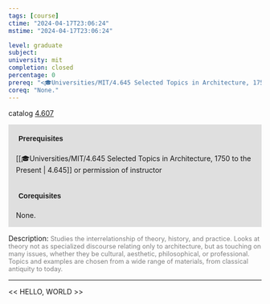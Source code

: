 ```yaml
---
tags: [course]
ctime: "2024-04-17T23:06:24"
mstime: "2024-04-17T23:06:24"

level: graduate
subject: 
university: mit
completion: closed
percentage: 0
prereq: "<🎓Universities/MIT/4.645 Selected Topics in Architecture, 1750 to the Present> or permission of instructor"
coreq: "None."
---
```


catalog [4.607](http://student.mit.edu/catalog/m4f.html#4.607)

<span style="display: block; padding: 15px; background-color: rgb(100, 100, 100, 0.2);"><font id="m_prereq3177_0" style="display: block; font-family: Arial, sans-serif; font-weight: bold; padding: 5px">Prerequisites</font><br><span id="prereq3177_0">[[🎓Universities/MIT/4.645 Selected Topics in Architecture, 1750 to the Present | 4.645]] or permission of instructor</span></span>
<span style="display: block; padding: 15px; background-color: rgb(100, 100, 100, 0.2);"><font id="m_coreq3177_0" style="display: block; font-family: Arial, sans-serif; font-weight: bold; padding: 5px">Corequisites</font><br><span id="coreq3177_0">None.</span></span>

<font style="">Description:</font>
<font style="color: grey; font-size: 0.8rem;">Studies the interrelationship of theory, history, and practice. Looks at theory not as specialized discourse relating only to architecture, but as touching on many issues, whether they be cultural, aesthetic, philosophical, or professional. Topics and examples are chosen from a wide range of materials, from classical antiquity to today.</font>



---

<< HELLO, WORLD >>
